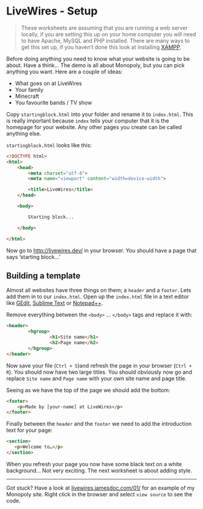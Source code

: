 # LiveWires - Setup

> These worksheets are assuming that you are running a web server locally, if you are setting this up on your home computer you will need to have Apache, MySQL and PHP installed. There are many ways to get this set up, if you haven’t done this look at installing [XAMPP](https://www.apachefriends.org/).  

Before doing anything you need to know what your website is going to be about. Have a think… The demo is all about Monopoly, but you can pick anything you want. Here are a couple of ideas:

- What goes on at LiveWires
- Your family
- Minecraft
- You favourite bands / TV show

Copy `startingblock.html` into your folder and rename it to `index.html`. This is really important because `index` tells your computer that it is the homepage for your website. Any other pages you create can be called anything else.

`startingblock.html` looks like this:

```html
<!DOCTYPE html>
<html>
    <head>
        <meta charset="utf-8">
        <meta name="viewport" content="width=device-width">

        <title>LiveWires</title>
    </head>

    <body>

        Starting block...

    </body>

</html>
```

Now go to <http://livewires.dev/> in your browser. You should have a page that says ‘starting block…’

## Building a template

Almost all websites have three things on them; a `header` and a `footer`. Lets add them in to our `index.html`. Open up the `index.html` file in a text editor like [GEdit](https://wiki.gnome.org/Apps/Gedit), [Sublime Text](http://www.sublimetext.com/) or [Notepad++](https://notepad-plus-plus.org/).

Remove everything between the `<body>` … `</body>` tags and replace it with:

```html
<header>
		<hgroup>
				<h1>Site name</h1>
				<h2>Page name</h2>
		</hgroup>
</header>
```

Now save your file (`Ctrl + S`)and refresh the page in your browser (`Ctrl + R`). You should now have two large titles. You should obviously now go and replace `Site name` and `Page name` with your own site name and page title.

Seeing as we have the top of the page we should add the bottom:

```html
<footer>
    <p>Made by [your-name] at LiveWires</p>
</footer>
```

Finally between the `header` and the `footer` we need to add the introduction text for your page:

```html
<section>
   <p>Welcome to…</p>
</section>
```

When you refresh your page you now have some black text on a white background… Not very exciting. The next worksheet is about adding style.


----

Got stuck? Have a look at [livewires.jamesdoc.com/01/](http://livewires.jamesdoc.com/01/) for an example of my Monopoly site. Right click in the browser and select `view source` to see the code.
